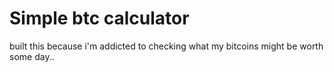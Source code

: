 # Simple btc calculator

built this because i'm addicted to checking what my bitcoins might be worth some day..